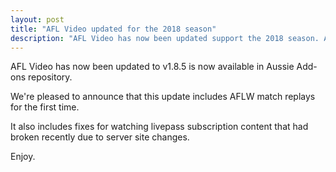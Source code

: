 ```yaml
---
layout: post
title: "AFL Video updated for the 2018 season"
description: "AFL Video has now been updated support the 2018 season. AFLW now available and watching LivePass subscription content is now fixed"
---
```


AFL Video has now been updated to v1.8.5 is now available in Aussie Add-ons
repository.

We're pleased to announce that this update includes AFLW match replays for
the first time.

It also includes fixes for watching livepass subscription content
that had broken recently due to server site changes.

Enjoy.

